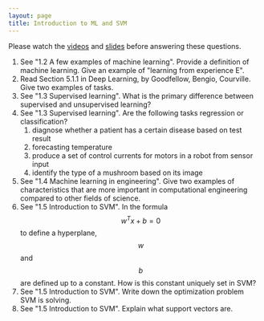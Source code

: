 ```yaml
---
layout: page
title: Introduction to ML and SVM
---
```


Please watch the [videos](https://canvas.stanford.edu/courses/118944/external_tools/3367) and [slides](https://ericdarve.github.io/cme216-spring-2020/) before answering these questions.

1. See "1.2 A few examples of machine learning". Provide a definition of machine learning. Give an example of "learning from experience E".
1. Read Section 5.1.1 in Deep Learning, by Goodfellow, Bengio, Courville. Give two examples of tasks.
1. See "1.3 Supervised learning". What is the primary difference between supervised and unsupervised learning?
1. See "1.3 Supervised learning". Are the following tasks regression or classification?
    1. diagnose whether a patient has a certain disease based on test result
    1. forecasting temperature
    1. produce a set of control currents for motors in a robot from sensor input
    1. identify the type of a mushroom based on its image
1. See "1.4 Machine learning in engineering". Give two examples of characteristics that are more important in computational engineering compared to other fields of science.
1. See "1.5 Introduction to SVM". In the formula $$w^T x + b = 0$$ to define a hyperplane, $$w$$ and $$b$$ are defined up to a constant. How is this constant uniquely set in SVM?
1. See "1.5 Introduction to SVM". Write down the optimization problem SVM is solving.
1. See "1.5 Introduction to SVM". Explain what support vectors are.
